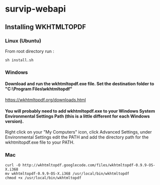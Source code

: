 # survip-webapi

## Installing WKHTMLTOPDF

### Linux (Ubuntu)
From root directory run :
```
sh install.sh
```

### Windows

#### Download and run the wkhtmltopdf.exe file. Set the destination folder to "C:\Program Files\wkhtmltopdf"

  https://wkhtmltopdf.org/downloads.html


#### You will probably need to add wkhtmltopdf.exe to your Windows System Environmental Settings Path (this is a little different for each Windows version).
  Right click on your "My Computers" icon, click Advanced Settings, under Environmental Settings
  edit the PATH and add the directory path for the wkhtmltopdf.exe file to your PATH.


### Mac
```
curl -O http://wkhtmltopdf.googlecode.com/files/wkhtmltopdf-0.9.9-OS-X.i368
mv wkhtmltopdf-0.9.9-OS-X.i368 /usr/local/bin/wkhtmltopdf
chmod +x /usr/local/bin/wkhtmltopdf
```
